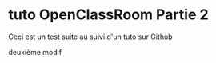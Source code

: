 # tuto OpenClassRoom Partie 2

Ceci est un test suite au suivi d'un tuto sur Github


deuxième modif
